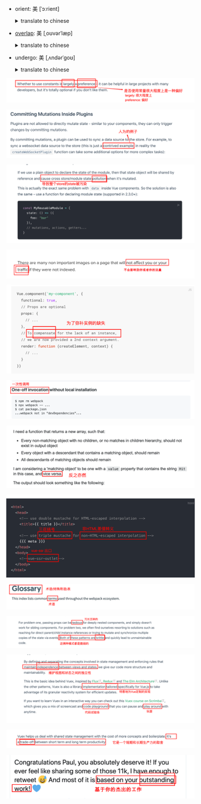 * orient: 美 [ˈɔːrient]
  <details>
    <summary>translate to chinese</summary>

    v.朝向；确定方位；使适应  
    [oriented](http://youdao.com/w/oriented/#keyfrom=dict2.top): v.使朝向，使面对；
    ![](https://raw.githubusercontent.com/wangkaiwd/drawing-bed/master/20200618234921.png)
  </details>

* [overlap](http://youdao.com/w/eng/overlap/#keyfrom=dict2.index): 美 [ˌoʊvərˈlæp]
  <details>
    <summary>translate to chinese</summary>

    v. 与...重叠
    n. 重叠的部分
  </details>
 
* undergo: 美 [ˌʌndərˈɡoʊ] 
  <details>
    <summary>translate to chinese</summary>

    ![](https://raw.githubusercontent.com/wangkaiwd/drawing-bed/master/20200625185649.png)
    vt. 经历；忍受
  </details>
  
![](https://raw.githubusercontent.com/wangkaiwd/drawing-bed/master/20200624002223.png)


![](https://raw.githubusercontent.com/wangkaiwd/drawing-bed/master/20200627220951.png)

![](https://raw.githubusercontent.com/wangkaiwd/drawing-bed/master/20200627221254.png)

![](https://raw.githubusercontent.com/wangkaiwd/drawing-bed/master/20200704144452.png)

![](https://raw.githubusercontent.com/wangkaiwd/drawing-bed/master/20200705182344.png)

![](https://raw.githubusercontent.com/wangkaiwd/drawing-bed/master/20200726153309.png)

![](https://raw.githubusercontent.com/wangkaiwd/drawing-bed/master/20200705233415.png)

![](https://raw.githubusercontent.com/wangkaiwd/drawing-bed/master/20200707234518.png)

![](https://raw.githubusercontent.com/wangkaiwd/drawing-bed/master/20200711160358.png)

![](https://raw.githubusercontent.com/wangkaiwd/drawing-bed/master/20200719182753.png)

![](https://raw.githubusercontent.com/wangkaiwd/drawing-bed/master/20200719184325.png)

![](https://raw.githubusercontent.com/wangkaiwd/drawing-bed/master/20200719184910.png)

![](https://raw.githubusercontent.com/wangkaiwd/drawing-bed/master/20200720100834.png)

